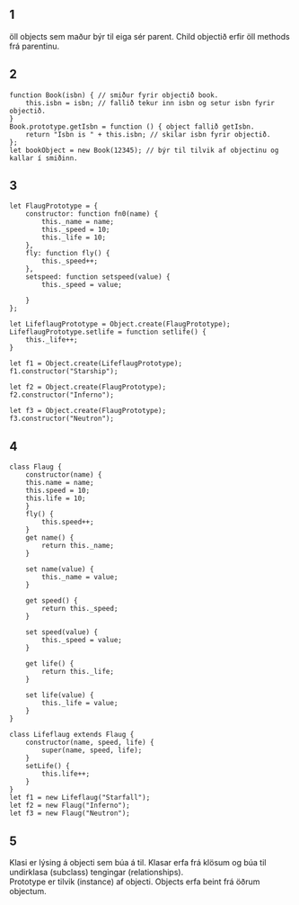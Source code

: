 ## 1
öll objects sem maður býr til eiga sér parent. Child objectið erfir öll methods frá parentinu.
## 2
```
function Book(isbn) { // smiður fyrir objectið book.
    this.isbn = isbn; // fallið tekur inn isbn og setur isbn fyrir objectið.
}
Book.prototype.getIsbn = function () { object fallið getIsbn.
    return "Isbn is " + this.isbn; // skilar isbn fyrir objectið.
};
let bookObject = new Book(12345); // býr til tilvik af objectinu og kallar í smiðinn. 
```
## 3
```
let FlaugPrototype = {
    constructor: function fn0(name) {
        this._name = name;
        this._speed = 10;
        this._life = 10;   
    },
    fly: function fly() {
        this._speed++;
    },
    setspeed: function setspeed(value) {
        this._speed = value;
        
    }
};

let LifeflaugPrototype = Object.create(FlaugPrototype);
LifeflaugPrototype.setlife = function setlife() {
    this._life++;
}

let f1 = Object.create(LifeflaugPrototype);
f1.constructor("Starship");

let f2 = Object.create(FlaugPrototype);
f2.constructor("Inferno");

let f3 = Object.create(FlaugPrototype);
f3.constructor("Neutron");
```
## 4
```
class Flaug {
    constructor(name) {
    this.name = name;
    this.speed = 10;
    this.life = 10;
    }
    fly() {
        this.speed++;
    }
    get name() {
        return this._name;
    }

    set name(value) {
        this._name = value;
    }

    get speed() {
        return this._speed;
    }

    set speed(value) {
        this._speed = value;
    }

    get life() {
        return this._life;
    }

    set life(value) {
        this._life = value;
    }
}

class Lifeflaug extends Flaug {
    constructor(name, speed, life) {
        super(name, speed, life);
    }
    setLife() {
        this.life++;
    }
}
let f1 = new Lifeflaug("Starfall");
let f2 = new Flaug("Inferno");
let f3 = new Flaug("Neutron");
```
## 5
Klasi er lýsing á objecti sem búa á til. Klasar erfa frá klösum og búa til undirklasa (subclass) tengingar (relationships).    
Prototype er tilvik (instance) af objecti. Objects erfa beint frá öðrum objectum.
